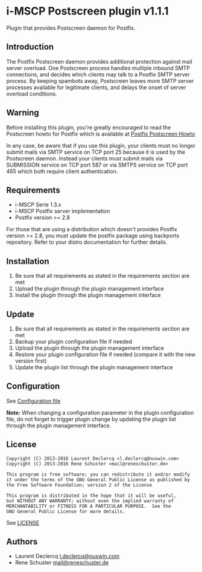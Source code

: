 # i-MSCP Postscreen plugin v1.1.1

Plugin that provides Postscreen daemon for Postfix.

## Introduction

The Postfix Postscreen daemon provides additional protection against mail server overload. One Postscreen process
handles multiple inbound SMTP connections, and decides which clients may talk to a Postfix SMTP server process. By
keeping spambots away, Postscreen leaves more SMTP server processes available for legitimate clients, and delays the
onset of server overload conditions.

## Warning

Before installing this plugin, you're greatly encouraged to read the Postscreen howto for Postfix which is available at
[Postfix Postscreen Howto](http://www.postfix.org/POSTSCREEN_README.html "Postfix Postscreen Howto")

In any case, be aware that if you use this plugin, your clients must no longer submit mails via SMTP service on TCP port
25 because it is used by the Postscreen daemon. Instead your clients must submit mails via SUBMISSION service on TCP port
587 or via SMTPS service on TCP port 465 which both require client authentication.

## Requirements

* i-MSCP Serie 1.3.x
* i-MSCP Postfix server implementation
* Postfix version >= 2.8

For those that are using a distribution which doesn't provides Postfix version >= 2.8, you must update the postfix
package using backports repository. Refer to your distro documentation for further details.

## Installation

1. Be sure that all requirements as stated in the requirements section are met
2. Upload the plugin through the plugin management interface
3. Install the plugin through the plugin management interface

## Update

1. Be sure that all requirements as stated in the requirements section are met
2. Backup your plugin configuration file if needed
3. Upload the plugin through the plugin management interface
4. Restore your plugin configuration file if needed (compare it with the new version first)
5. Update the plugin list through the plugin management interface

## Configuration

See [Configuration file](../Postscreen/config.php)

**Note:** When changing a configuration parameter in the plugin configuration file, do not forget to trigger plugin
change by updating the plugin list through the plugin management interface.

## License

```
Copyright (C) 2013-2016 Laurent Declercq <l.declercq@nuxwin.com>
Copyright (C) 2013-2016 Rene Schuster <mail@reneschuster.de>

This program is free software; you can redistribute it and/or modify
it under the terms of the GNU General Public License as published by
the Free Software Foundation; version 2 of the License

This program is distributed in the hope that it will be useful,
but WITHOUT ANY WARRANTY; without even the implied warranty of
MERCHANTABILITY or FITNESS FOR A PARTICULAR PURPOSE.  See the
GNU General Public License for more details.
```

See [LICENSE](LICENSE)

## Authors

* Laurent Declercq <l.declercq@nuxwin.com>
* Rene Schuster <mail@reneschuster.de>

